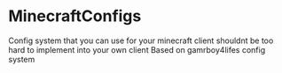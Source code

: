 # MinecraftConfigs
Config system that you can use for your minecraft client shouldnt be too hard to implement into your own client
Based on gamrboy4lifes config system
